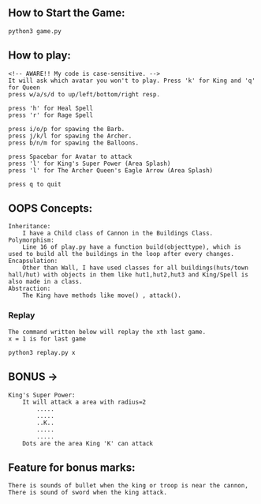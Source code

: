 ## How to Start the Game:
```python3 game.py```

## How to play:
    <!-- AWARE!! My code is case-sensitive. -->
    It will ask which avatar you won't to play. Press 'k' for King and 'q' for Queen
    press w/a/s/d to up/left/bottom/right resp.

    press 'h' for Heal Spell
    press 'r' for Rage Spell

    press i/o/p for spawing the Barb.
    press j/k/l for spawing the Archer.
    press b/n/m for spawing the Balloons.

    press Spacebar for Avatar to attack
    press 'l' for King's Super Power (Area Splash)
    press 'l' for The Archer Queen's Eagle Arrow (Area Splash)
 
    press q to quit



## OOPS Concepts:
    Inheritance:
        I have a Child class of Cannon in the Buildings Class.
    Polymorphism:
        Line 16 of play.py have a function build(objecttype), which is used to build all the buildings in the loop after every changes.
    Encapsulation:
        Other than Wall, I have used classes for all buildings(huts/town hall/hut) with objects in them like hut1,hut2,hut3 and King/Spell is also made in a class.
    Abstraction:
        The King have methods like move() , attack().

### Replay
    The command written below will replay the xth last game.
    x = 1 is for last game
```python3 replay.py x ```

## BONUS -> 
    King's Super Power:
        It will attack a area with radius=2
            .....
            .....
            ..K..
            .....
            .....
        Dots are the area King 'K' can attack


## Feature for bonus marks:
    There is sounds of bullet when the king or troop is near the cannon,
    There is sound of sword when the king attack.




         